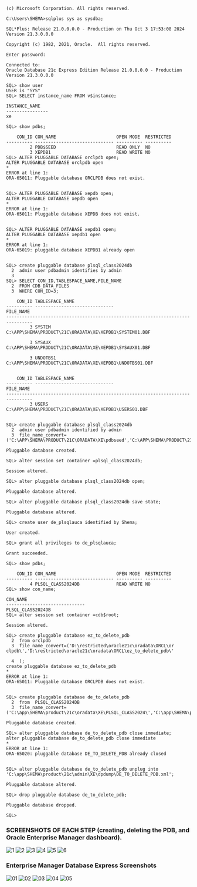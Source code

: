 
```Microsoft Windows [Version 10.0.22631.4169]
(c) Microsoft Corporation. All rights reserved.

C:\Users\SHEMA>sqlplus sys as sysdba;

SQL*Plus: Release 21.0.0.0.0 - Production on Thu Oct 3 17:53:08 2024
Version 21.3.0.0.0

Copyright (c) 1982, 2021, Oracle.  All rights reserved.

Enter password:

Connected to:
Oracle Database 21c Express Edition Release 21.0.0.0.0 - Production
Version 21.3.0.0.0

SQL> show user
USER is "SYS"
SQL> SELECT instance_name FROM v$instance;

INSTANCE_NAME
----------------
xe

SQL> show pdbs;

    CON_ID CON_NAME                       OPEN MODE  RESTRICTED
---------- ------------------------------ ---------- ----------
         2 PDB$SEED                       READ ONLY  NO
         3 XEPDB1                         READ WRITE NO
SQL> ALTER PLUGGABLE DATABASE orclpdb open;
ALTER PLUGGABLE DATABASE orclpdb open
*
ERROR at line 1:
ORA-65011: Pluggable database ORCLPDB does not exist.


SQL> ALTER PLUGGABLE DATABASE xepdb open;
ALTER PLUGGABLE DATABASE xepdb open
*
ERROR at line 1:
ORA-65011: Pluggable database XEPDB does not exist.


SQL> ALTER PLUGGABLE DATABASE xepdb1 open;
ALTER PLUGGABLE DATABASE xepdb1 open
*
ERROR at line 1:
ORA-65019: pluggable database XEPDB1 already open


SQL> create pluggable database plsql_class2024db
  2  admin user pdbadmin identifies by admin
  3
SQL> SELECT CON_ID,TABLESPACE_NAME,FILE_NAME
  2  FROM CDB_DATA_FILES
  3  WHERE CON_ID=3;

    CON_ID TABLESPACE_NAME
---------- ------------------------------
FILE_NAME
--------------------------------------------------------------------------------
         3 SYSTEM
C:\APP\SHEMA\PRODUCT\21C\ORADATA\XE\XEPDB1\SYSTEM01.DBF

         3 SYSAUX
C:\APP\SHEMA\PRODUCT\21C\ORADATA\XE\XEPDB1\SYSAUX01.DBF

         3 UNDOTBS1
C:\APP\SHEMA\PRODUCT\21C\ORADATA\XE\XEPDB1\UNDOTBS01.DBF


    CON_ID TABLESPACE_NAME
---------- ------------------------------
FILE_NAME
--------------------------------------------------------------------------------
         3 USERS
C:\APP\SHEMA\PRODUCT\21C\ORADATA\XE\XEPDB1\USERS01.DBF


SQL> create pluggable database plsql_class2024db
  2  admin user pdbadmin identified by admin
  3  file_name_convert=('C:\APP\SHEMA\PRODUCT\21C\ORADATA\XE\pdbseed','C:\APP\SHEMA\PRODUCT\21C\ORADATA\XE\plsql_class2024');

Pluggable database created.

SQL> alter session set container =plsql_class2024db;

Session altered.

SQL> alter pluggable database plsql_class2024db open;

Pluggable database altered.

SQL> alter pluggable database plsql_class2024db save state;

Pluggable database altered.

SQL> create user de_plsqlauca identified by Shema;

User created.

SQL> grant all privileges to de_plsqlauca;

Grant succeeded.

SQL> show pdbs;

    CON_ID CON_NAME                       OPEN MODE  RESTRICTED
---------- ------------------------------ ---------- ----------
         4 PLSQL_CLASS2024DB              READ WRITE NO
SQL> show con_name;

CON_NAME
------------------------------
PLSQL_CLASS2024DB
SQL> alter session set container =cdb$root;

Session altered.

SQL> create pluggable database ez_to_delete_pdb
  2  from orclpdb
  3  file_name_convert=('D:\restricted\oracle21c\oradata\ORCL\or
clpdb\','D:\restricted\oracle21c\oradata\ORCL\ez_to_delete_pdb\'

  4  );
create pluggable database ez_to_delete_pdb
*
ERROR at line 1:
ORA-65011: Pluggable database ORCLPDB does not exist.


SQL> create pluggable database de_to_delete_pdb
  2  from  PLSQL_CLASS2024DB
  3  file_name_convert=('C:\app\SHEMA\product\21c\oradata\XE\PLSQL_CLASS2024\','C:\app\SHEMA\product\21c\oradata\XE\de_to_delete_pdb\');

Pluggable database created.

SQL> alter pluggable database de_to_delete_pdb close immediate;
alter pluggable database de_to_delete_pdb close immediate
*
ERROR at line 1:
ORA-65020: pluggable database DE_TO_DELETE_PDB already closed


SQL> alter pluggable database de_to_delete_pdb unplug into 'C:\app\SHEMA\product\21c\admin\XE\dpdump\DE_TO_DELETE_PDB.xml';

Pluggable database altered.

SQL> drop pluggable database de_to_delete_pdb;

Pluggable database dropped.

SQL>
```
### SCREENSHOTS OF EACH STEP (creating, deleting the PDB, and Oracle Enterprise Manager dashboard).

![1](https://github.com/user-attachments/assets/373ebc6c-d403-4866-bd1e-8b3839b7630a)
![2](https://github.com/user-attachments/assets/adcbf00a-be06-4d40-a5c1-d8e41438e12b)
![3](https://github.com/user-attachments/assets/c60dc9db-7e4f-40f5-8dd3-b8b48459495f)
![4](https://github.com/user-attachments/assets/45bde1a4-2d97-4065-aee4-f5da4b3f8b67)
![5](https://github.com/user-attachments/assets/dd121be2-62a2-49cf-a5f5-82f8a782f6f4)
![6](https://github.com/user-attachments/assets/9f05260c-d80c-4873-9ecd-4bc7296f9f6a)

### 	Enterprise Manager Database Express Screenshots
![01](https://github.com/user-attachments/assets/9d1b7164-b3f5-4bbf-b82a-f0fe45f347e4)
![02](https://github.com/user-attachments/assets/0c243ccf-2c3f-4a71-8fac-40d3626852e5)
![03](https://github.com/user-attachments/assets/8617a0bf-9657-435f-8a5f-a43695f78734)
![04](https://github.com/user-attachments/assets/05d9e96f-acd5-4dd9-b635-94cc1e3acda7)
![05](https://github.com/user-attachments/assets/beb69c15-3aaf-4ff8-9da9-6961151856ae)
